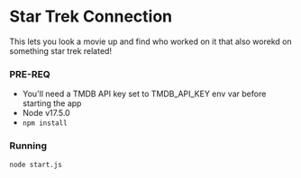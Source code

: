 # Star Trek Connection
This lets you look a movie up and find who worked on it that also worekd on something star trek related!

### PRE-REQ
* You'll need a TMDB API key set to TMDB_API_KEY env var before starting the app
* Node v17.5.0
* `npm install`
### Running

`node start.js`
